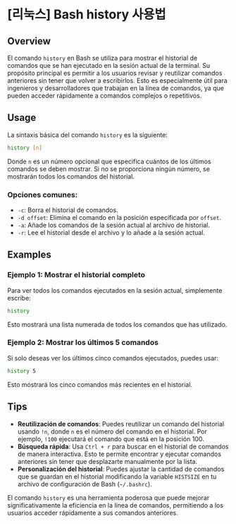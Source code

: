 # [리눅스] Bash history 사용법

## Overview
El comando `history` en Bash se utiliza para mostrar el historial de comandos que se han ejecutado en la sesión actual de la terminal. Su propósito principal es permitir a los usuarios revisar y reutilizar comandos anteriores sin tener que volver a escribirlos. Esto es especialmente útil para ingenieros y desarrolladores que trabajan en la línea de comandos, ya que pueden acceder rápidamente a comandos complejos o repetitivos.

## Usage
La sintaxis básica del comando `history` es la siguiente:

```bash
history [n]
```

Donde `n` es un número opcional que especifica cuántos de los últimos comandos se deben mostrar. Si no se proporciona ningún número, se mostrarán todos los comandos del historial.

### Opciones comunes:
- `-c`: Borra el historial de comandos.
- `-d offset`: Elimina el comando en la posición especificada por `offset`.
- `-a`: Añade los comandos de la sesión actual al archivo de historial.
- `-r`: Lee el historial desde el archivo y lo añade a la sesión actual.

## Examples
### Ejemplo 1: Mostrar el historial completo
Para ver todos los comandos ejecutados en la sesión actual, simplemente escribe:

```bash
history
```

Esto mostrará una lista numerada de todos los comandos que has utilizado.

### Ejemplo 2: Mostrar los últimos 5 comandos
Si solo deseas ver los últimos cinco comandos ejecutados, puedes usar:

```bash
history 5
```

Esto mostrará los cinco comandos más recientes en el historial.

## Tips
- **Reutilización de comandos**: Puedes reutilizar un comando del historial usando `!n`, donde `n` es el número del comando en el historial. Por ejemplo, `!100` ejecutará el comando que está en la posición 100.
- **Búsqueda rápida**: Usa `Ctrl + r` para buscar en el historial de comandos de manera interactiva. Esto te permite encontrar y ejecutar comandos anteriores sin tener que desplazarte manualmente por la lista.
- **Personalización del historial**: Puedes ajustar la cantidad de comandos que se guardan en el historial modificando la variable `HISTSIZE` en tu archivo de configuración de Bash (`~/.bashrc`).

El comando `history` es una herramienta poderosa que puede mejorar significativamente la eficiencia en la línea de comandos, permitiendo a los usuarios acceder rápidamente a sus comandos anteriores.